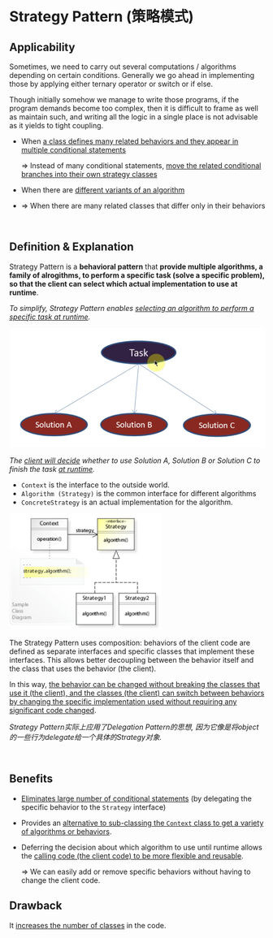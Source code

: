 # Strategy Pattern (策略模式)

## Applicability

Sometimes, we need to carry out several computations / algorithms depending on certain conditions. Generally we go ahead in implementing those by applying either ternary operator or switch or if else.

Though initially somehow we manage to write those programs, if the program demands become too complex, then it is difficult to frame as well as maintain such, and writing all the logic in a single place is not advisable as it yields to tight coupling.

* When <u>a class defines many related behaviors and they appear in multiple conditional statements</u>

  => Instead of many conditional statements, <u>move the related conditional branches into their own strategy classes</u>

* When there are <u>different variants of an algorithm</u>
* => When there are many related classes that differ only in their behaviors

<br>

## Definition & Explanation

Strategy Pattern is a **behavioral pattern** that **provide multiple algorithms, a family of alrogithms, to perform a specific task (solve a specific problem), so that the client can select which actual implementation to use at runtime**.

*To simplify, Strategy Pattern enables <u>selecting an algorithm to perform a specific task at runtime</u>.*

<img src="https://github.com/Ziang-Lu/Design-Patterns/blob/master/4-Behavioral%20Patterns/1-Strategy%20Pattern/strategy_pattern_concept.png?raw=true" width="600px">

*The <u>client will decide</u> whether to use Solution A, Solution B or Solution C to finish the task <u>at runtime</u>.*

* `Context` is the interface to the outside world.
* `Algorithm (Strategy)` is the common interface for different algorithms
* `ConcreteStrategy` is an actual implementation for the algorithm.

<img src="https://github.com/Ziang-Lu/Design-Patterns/blob/master/4-Behavioral%20Patterns/1-Strategy%20Pattern/strategy_pattern.png?raw=true" width="300px">

The Strategy Pattern uses composition: behaviors of the client code are defined as separate interfaces and specific classes that implement these interfaces. This allows better decoupling between the behavior itself and the class that uses the behavior (the client).

In this way, <u>the behavior can be changed without breaking the classes that use it (the client), and the classes (the client) can switch between behaviors by changing the specific implementation used without requiring any significant code changed</u>.

*Strategy Pattern实际上应用了Delegation Pattern的思想, 因为它像是将object的一些行为delegate给一个具体的Strategy对象.*

<br>

## Benefits

* <u>Eliminates large number of conditional statements</u> (by delegating the specific behavior to the `Strategy` interface)

* Provides an <u>alternative to sub-classing the `Context` class to get a variety of algorithms or behaviors</u>.

* Deferring the decision about which algorithm to use until runtime allows the <u>calling code (the client code) to be more flexible and reusable</u>.

  => We can easily add or remove specific behaviors without having to change the client code.

## Drawback

It <u>increases the number of classes</u> in the code.

